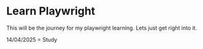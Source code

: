 # Learn Playwright

This will be the journey for my playwright learning. Lets just get right into it.

14/04/2025 = Study